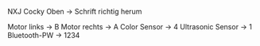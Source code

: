NXJ Cocky
Oben -> Schrift richtig herum

Motor links -> B
Motor rechts -> A
Color Sensor -> 4
Ultrasonic Sensor -> 1
Bluetooth-PW -> 1234